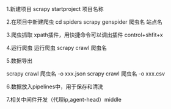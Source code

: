 1.新建项目
scrapy startproject 项目名称

2.在项目中新建爬虫
cd spiders
scrapy genspider 爬虫名 站点名

3.爬虫抓取
xpath插件，用快捷命令可以调出插件
control+shfit+x

4.运行爬虫
运行爬虫
scrapy crawl 爬虫名

5.数据导出

scrapy crawl 爬虫名 -o xxx.json
scrapy crawl 爬虫名 -o xxx.csv

6.数据放入pipelines中，用于保存和清洗

7.相关中间件开发（代理ip,agent-head）middle
